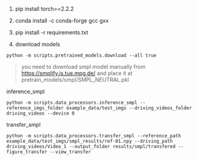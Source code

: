 
1. pip install torch==2.2.2

2. conda install -c conda-forge gcc gxx

3. pip install -r requirements.txt

4. download models
```shell
python -m scripts.pretrained_models.download --all true
```
> you need to download smpl model manually from https://smplify.is.tue.mpg.de/ and place it at pretrain_models/smpl/SMPL_NEUTRAL.pkl



inference_smpl
```shell
python -m scripts.data_processors.inference_smpl --reference_imgs_folder example_data/test_imgs --driving_videos_folder driving_videos --device 0

```

transfer_smpl
```shell
python -m scripts.data_processors.transfer_smpl --reference_path example_data/test_imgs/smpl_results/ref-01.npy --driving_path driving_videos/Video_1 --output_folder results/smpl/transfered --figure_transfer --view_transfer
```